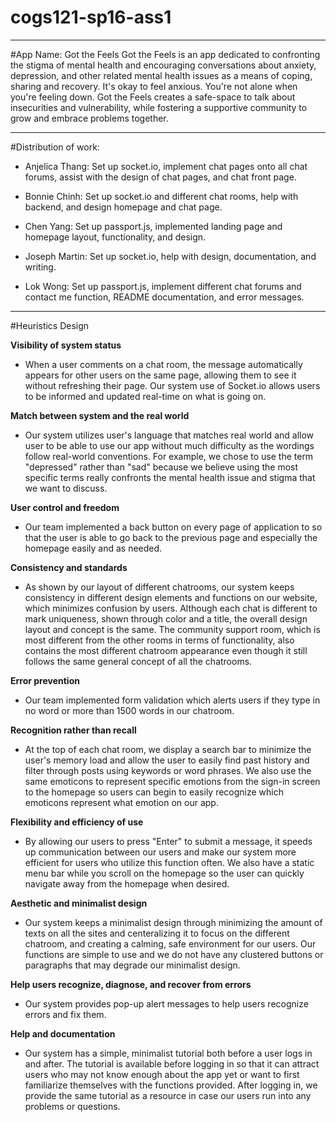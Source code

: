 # cogs121-sp16-ass1

------------------------------------------------------------------- 
#App Name: Got the Feels
Got the Feels is an app dedicated to confronting the stigma of mental health and encouraging conversations about anxiety, depression, and other related mental health issues as a means of coping, sharing and recovery. It's okay to feel anxious. You're not alone when you're feeling down. Got the Feels creates a safe-space to talk about insecurities and vulnerability, while fostering a supportive community to grow and embrace problems together.

------------------------------------------------------------------- 
#Distribution of work: 

* Anjelica Thang:    Set up socket.io, implement chat pages onto all chat forums,
                    assist with the design of chat pages, and chat front page.

* Bonnie Chinh:      Set up socket.io and different chat rooms, help with backend, and design homepage and chat page.

* Chen Yang:         Set up passport.js, implemented landing page and homepage layout, functionality, and design.

* Joseph Martin:     Set up socket.io, help with design, documentation, and writing.

* Lok Wong:          Set up passport.js, implement different chat forums and contact me function, README documentation, and error messages.
 
------------------------------------------------------------------- 
#Heuristics Design 

**Visibility of system status**
-   When a user comments on a chat room, the message automatically appears for other users on the same page, allowing them to see it without refreshing their page. Our system use of Socket.io allows users to be informed and updated real-time on what is going on.
 
**Match between system and the real world**
-   Our system utilizes user's language that matches real world and allow user to be able to use our app without much difficulty as the wordings follow real-world conventions. For example, we chose to use the term "depressed" rather than "sad" because we believe using the most specific terms really confronts the mental health issue and stigma that we want to discuss.

**User control and freedom**
-   Our team implemented a back button on every page of application to so that the user is able to go back to the previous
    page and especially the homepage easily and as needed.
 
**Consistency and standards**
-   As shown by our layout of different chatrooms, our system keeps consistency in different design elements and functions on our website, which minimizes confusion by users. Although each chat is different to mark uniqueness, shown through color and a title, the overall design layout and concept is the same. The community support room, which is most different from the other rooms in terms of functionality, also contains the most different chatroom appearance even though it still follows the same general concept of all the chatrooms.
 
**Error prevention**
-   Our team implemented form validation which alerts users if they type in no word or more than 1500 words in our chatroom. 
 
**Recognition rather than recall**
-   At the top of each chat room, we display a search bar to minimize the user's memory load and allow the user to easily find past history and filter through posts using keywords or word phrases. We also use the same emoticons to represent specific emotions from the sign-in screen to the homepage so users can begin to easily recognize which emoticons represent what emotion on our app. 
 
**Flexibility and efficiency of use**
-   By allowing our users to press "Enter" to submit a message, it speeds up communication between our users
    and make our system more efficient for users who utilize this function often. We also have a static menu bar while you scroll on the homepage so the user can quickly navigate away from the homepage when desired.

**Aesthetic and minimalist design**
-   Our system keeps a minimalist design through minimizing the amount of texts on all the sites and centeralizing it to focus on the different chatroom, and creating a calming, safe environment for our users. Our functions are simple to use and we do not have any clustered buttons or paragraphs that may degrade our minimalist design.

**Help users recognize, diagnose, and recover from errors**
-   Our system provides pop-up alert messages to help users recognize errors and fix them.

**Help and documentation**
-   Our system has a simple, minimalist tutorial both before a user logs in and after. The tutorial is available before logging in so that it can attract users who may not know enough about the app yet or want to first familiarize themselves with the functions provided. After logging in, we provide the same tutorial as a resource in case our users run into any problems or questions.
